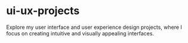 # ui-ux-projects
Explore my user interface and user experience design projects, where I focus on creating intuitive and visually appealing interfaces.

